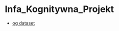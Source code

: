 # Infa_Kognitywna_Projekt
- [og dataset](https://github.com/Alkoby/Bone-Fracture-Detection/tree/master/Dataset)